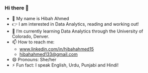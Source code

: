 ### Hi there 👋

- 👀 My name is Hibah Ahmed 
- 👉 I am interested in Data Analytics, reading and working out!
- 🌱 I’m currently learning Data Analytics through the University of Colorado, Denver.
- 📫 How to reach me: 
  - www.linkedin.com/in/hibahahmed15
  - hibahahmed133@gmail.com 
- 😄 Pronouns: She/her
- ⚡ Fun fact: I speak English, Urdu, Punjabi and Hindi!
